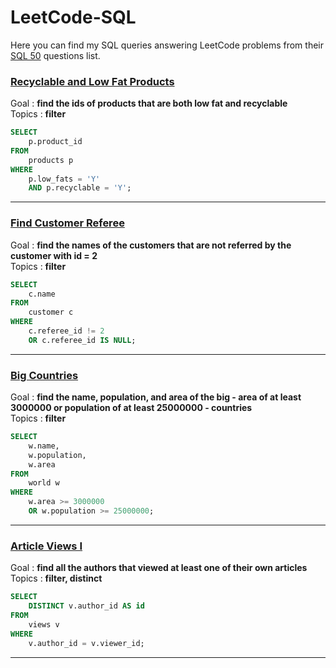 # LeetCode-SQL
Here you can find my SQL queries answering LeetCode problems from their [SQL 50](https://leetcode.com/studyplan/top-sql-50/) questions list.

### [Recyclable and Low Fat Products](https://leetcode.com/problems/recyclable-and-low-fat-products/description/?envType=study-plan-v2&envId=top-sql-50)

Goal : **find the ids of products that are both low fat and recyclable**\
Topics : **filter**
```sql
SELECT
    p.product_id
FROM
    products p
WHERE 
    p.low_fats = 'Y'
    AND p.recyclable = 'Y';
```

---

### [Find Customer Referee](https://leetcode.com/problems/find-customer-referee/submissions/1394346205/?envType=study-plan-v2&envId=top-sql-50)

Goal : **find the names of the customers that are not referred by the customer with id = 2**\
Topics : **filter**
```sql
SELECT
    c.name
FROM
    customer c
WHERE
    c.referee_id != 2
    OR c.referee_id IS NULL;
```

---

### [Big Countries](https://leetcode.com/problems/big-countries/description/?envType=study-plan-v2&envId=top-sql-50)

Goal : **find the name, population, and area of the big - area of at least 3000000 or population of at least 25000000 - countries**\
Topics : **filter**
```sql
SELECT
    w.name,
    w.population,
    w.area
FROM
    world w
WHERE
    w.area >= 3000000
    OR w.population >= 25000000;
```

---

### [Article Views I](https://leetcode.com/problems/article-views-i/submissions/?envType=study-plan-v2&envId=top-sql-50)

Goal : **find all the authors that viewed at least one of their own articles**\
Topics : **filter, distinct**
```sql
SELECT
    DISTINCT v.author_id AS id
FROM
    views v
WHERE
    v.author_id = v.viewer_id;
```

---
